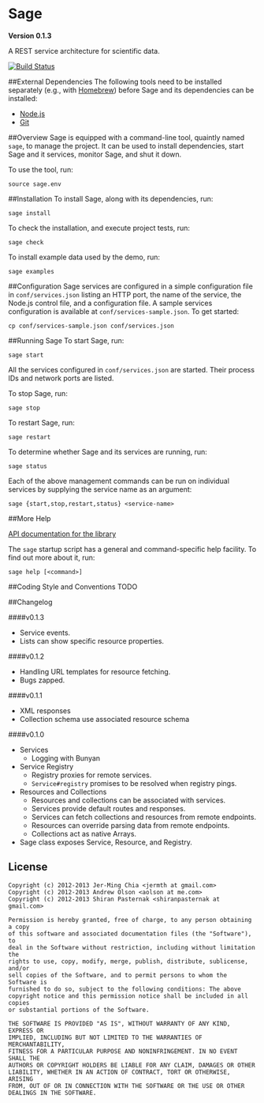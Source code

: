 # Sage
**Version 0.1.3**

A REST service architecture for scientific data.

[![Build Status](https://travis-ci.org/silvn/sage.png)](https://travis-ci.org/silvn/sage)

##External Dependencies
The following tools need to be installed separately (e.g., with [Homebrew](http://mxcl.github.com/homebrew/)) before Sage and its dependencies can be installed:

* [Node.js](nodejs.org)
* [Git](git-scm.com)

##Overview
Sage is equipped with a command-line tool, quaintly named `sage`, to manage the project. It can be used to install dependencies, start Sage and it services, monitor Sage, and shut it down.

To use the tool, run:

    source sage.env

##Installation
To install Sage, along with its dependencies, run:

    sage install

To check the installation, and execute project tests, run:

    sage check

To install example data used by the demo, run:

    sage examples

##Configuration
Sage services are configured in a simple configuration file in `conf/services.json` listing an HTTP port, the name of the service, the Node.js control file, and a configuration file. A sample services configuration is available at `conf/services-sample.json`. To get started:

    cp conf/services-sample.json conf/services.json

##Running Sage
To start Sage, run:

    sage start

All the services configured in `conf/services.json` are started. Their process IDs and network ports are listed.

To stop Sage, run:

    sage stop

To restart Sage, run:

    sage restart

To determine whether Sage and its services are running, run:

    sage status

Each of the above management commands can be run on individual services by supplying the service name as an argument:

    sage {start,stop,restart,status} <service-name>

##More Help

[API documentation for the library](http://silvn.github.io/sage/api)

The `sage` startup script has a general and command-specific help facility. To find out more about it, run:

    sage help [<command>]

##Coding Style and Conventions
TODO

##Changelog

####v0.1.3

* Service events.
* Lists can show specific resource properties.

####v0.1.2

* Handling URL templates for resource fetching.
* Bugs zapped.

####v0.1.1

* XML responses
* Collection schema use associated resource schema

####v0.1.0

* Services
    * Logging with Bunyan
* Service Registry
    * Registry proxies for remote services.
    * `Service#registry` promises to be resolved when registry pings.
* Resources and Collections
    * Resources and collections can be associated with services.
    * Services provide default routes and responses.
    * Services can fetch collections and resources from remote endpoints.
    * Resources can override parsing data from remote endpoints.
    * Collections act as native Arrays.
* Sage class exposes Service, Resource, and Registry.

## License

    Copyright (c) 2012-2013 Jer-Ming Chia <jermth at gmail.com>
    Copyright (c) 2012-2013 Andrew Olson <aolson at me.com>
    Copyright (c) 2012-2013 Shiran Pasternak <shiranpasternak at gmail.com>

    Permission is hereby granted, free of charge, to any person obtaining a copy
    of this software and associated documentation files (the "Software"), to
    deal in the Software without restriction, including without limitation the
    rights to use, copy, modify, merge, publish, distribute, sublicense, and/or
    sell copies of the Software, and to permit persons to whom the Software is
    furnished to do so, subject to the following conditions: The above
    copyright notice and this permission notice shall be included in all copies
    or substantial portions of the Software.

    THE SOFTWARE IS PROVIDED "AS IS", WITHOUT WARRANTY OF ANY KIND, EXPRESS OR
    IMPLIED, INCLUDING BUT NOT LIMITED TO THE WARRANTIES OF MERCHANTABILITY,
    FITNESS FOR A PARTICULAR PURPOSE AND NONINFRINGEMENT. IN NO EVENT SHALL THE
    AUTHORS OR COPYRIGHT HOLDERS BE LIABLE FOR ANY CLAIM, DAMAGES OR OTHER
    LIABILITY, WHETHER IN AN ACTION OF CONTRACT, TORT OR OTHERWISE, ARISING
    FROM, OUT OF OR IN CONNECTION WITH THE SOFTWARE OR THE USE OR OTHER
    DEALINGS IN THE SOFTWARE.
